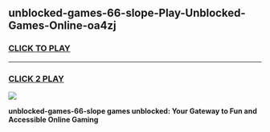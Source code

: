
## unblocked-games-66-slope-Play-Unblocked-Games-Online-oa4zj
<h3>
<a href="https://premium76.site?title=unblocked-games-66-slope&ref=25A">CLICK TO PLAY</a></h3>
<hr>

<h3>
<a href="https://premium76.site?title=unblocked-games-66-slope&ref=25A">CLICK 2 PLAY</a>
  
</h3>

<a href="https://premium76.site?title=unblocked-games-66-slope&ref=25A"><img src="https://clearcache.store/games.png"></a>


**unblocked-games-66-slope games unblocked: Your Gateway to Fun and Accessible Online Gaming**
